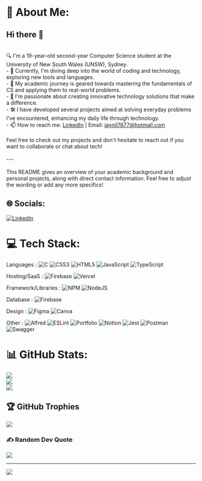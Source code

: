 # 💫 About Me:
## Hi there 👋
<br> 🔍 I'm a 19-year-old second-year Computer Science student at the University of New South Wales (UNSW), Sydney.<br>- 🌱 Currently, I'm diving deep into the world of coding and technology, exploring new tools and languages.<br>- 🎯 My academic journey is geared towards mastering the fundamentals of CS and applying them to real-world problems.<br>- 🚀 I'm passionate about creating innovative technology solutions that make a difference.<br>- 🛠️ I have developed several projects aimed at solving everyday problems I've encountered, enhancing my daily life through technology.<br>- 📫 How to reach me: [LinkedIn](https://www.linkedin.com/in/jay---patel/) | Email: jaynil7677@hotmail.com<br><br>Feel free to check out my projects and don't hesitate to reach out if you want to collaborate or chat about tech!<br><br>---<br><br>This README gives an overview of your academic background and personal projects, along with direct contact information. Feel free to adjust the wording or add any more specifics!
## 🌐 Socials:
[![LinkedIn](https://img.shields.io/badge/LinkedIn-%230077B5.svg?logo=linkedin&logoColor=white)](https://linkedin.com/in/jay---patel) 

# 💻 Tech Stack:
Languages : ![C](https://img.shields.io/badge/c-%2300599C.svg?style=flat&logo=c&logoColor=white) ![CSS3](https://img.shields.io/badge/css3-%231572B6.svg?style=flat&logo=css3&logoColor=white) ![HTML5](https://img.shields.io/badge/html5-%23E34F26.svg?style=flat&logo=html5&logoColor=white) ![JavaScript](https://img.shields.io/badge/javascript-%23323330.svg?style=flat&logo=javascript&logoColor=%23F7DF1E) ![TypeScript](https://img.shields.io/badge/typescript-%23007ACC.svg?style=flat&logo=typescript&logoColor=white) 

Hosting/SaaS : ![Firebase](https://img.shields.io/badge/firebase-%23039BE5.svg?style=flat&logo=firebase) ![Vercel](https://img.shields.io/badge/vercel-%23000000.svg?style=flat&logo=vercel&logoColor=white) 

Framework/Libraries : ![NPM](https://img.shields.io/badge/NPM-%23CB3837.svg?style=flat&logo=npm&logoColor=white) ![NodeJS](https://img.shields.io/badge/node.js-6DA55F?style=flat&logo=node.js&logoColor=white) 

Database : ![Firebase](https://img.shields.io/badge/Firebase-039BE5?style=flat&logo=Firebase&logoColor=white) 

Design : ![Figma](https://img.shields.io/badge/figma-%23F24E1E.svg?style=flat&logo=figma&logoColor=white) ![Canva](https://img.shields.io/badge/Canva-%2300C4CC.svg?style=flat&logo=Canva&logoColor=white) 

Other : ![Alfred](https://img.shields.io/badge/alfred-%235C1F87.svg?style=flat&logo=alfred) ![ESLint](https://img.shields.io/badge/ESLint-4B3263?style=flat&logo=eslint&logoColor=white) ![Portfolio](https://img.shields.io/badge/Portfolio-%23000000.svg?style=flat&logo=firefox&logoColor=#FF7139) ![Notion](https://img.shields.io/badge/Notion-%23000000.svg?style=flat&logo=notion&logoColor=white) ![Jest](https://img.shields.io/badge/-jest-%23C21325?style=flat&logo=jest&logoColor=white) ![Postman](https://img.shields.io/badge/Postman-FF6C37?style=flat&logo=postman&logoColor=white) ![Swagger](https://img.shields.io/badge/-Swagger-%23Clojure?style=flat&logo=swagger&logoColor=white)
# 📊 GitHub Stats:
![](https://github-readme-stats.vercel.app/api?username=jaypateln&theme=dark&hide_border=false&include_all_commits=true&count_private=true)<br/>
![](https://github-readme-streak-stats.herokuapp.com/?user=jaypateln&theme=dark&hide_border=false)<br/>
![](https://github-readme-stats.vercel.app/api/top-langs/?username=jaypateln&theme=dark&hide_border=false&include_all_commits=true&count_private=true&layout=compact)

## 🏆 GitHub Trophies
![](https://github-profile-trophy.vercel.app/?username=jaypateln&theme=nord&no-frame=false&no-bg=true&margin-w=4)

### ✍️ Random Dev Quote
![](https://quotes-github-readme.vercel.app/api?type=horizontal&theme=radical)

<!-- Proudly created with GPRM ( https://gprm.itsvg.in ) -->

---
[![](https://visitcount.itsvg.in/api?id=jaypateln&icon=2&color=0)](https://visitcount.itsvg.in)

<!-- Proudly created with GPRM ( https://gprm.itsvg.in ) -->
